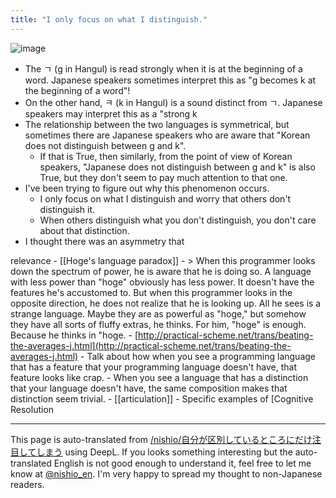 ```yaml
---
title: "I only focus on what I distinguish."
---
```


![image](https://gyazo.com/a420c1ca6a9c1769063255d0c9a1dcf0/thumb/1000)
- The ㄱ (g in Hangul) is read strongly when it is at the beginning of a word. Japanese speakers sometimes interpret this as "g becomes k at the beginning of a word"!
- On the other hand, ㅋ (k in Hangul) is a sound distinct from ㄱ. Japanese speakers may interpret this as a "strong k
- The relationship between the two languages is symmetrical, but sometimes there are Japanese speakers who are aware that "Korean does not distinguish between g and k".
    - If that is True, then similarly, from the point of view of Korean speakers, "Japanese does not distinguish between g and k" is also True, but they don't seem to pay much attention to that one.
- I've been trying to figure out why this phenomenon occurs.
    - I only focus on what I distinguish and worry that others don't distinguish it.
    - When others distinguish what you don't distinguish, you don't care about that distinction.
- I thought there was an asymmetry that

relevance
    - [[Hoge's language paradox]]
    - > When this programmer looks down the spectrum of power, he is aware that he is doing so. A language with less power than "hoge" obviously has less power. It doesn't have the features he's accustomed to. But when this programmer looks in the opposite direction, he does not realize that he is looking up. All he sees is a strange language. Maybe they are as powerful as "hoge," but somehow they have all sorts of fluffy extras, he thinks. For him, "hoge" is enough. Because he thinks in "hoge.
    - [http://practical-scheme.net/trans/beating-the-averages-j.html](http://practical-scheme.net/trans/beating-the-averages-j.html)
    - Talk about how when you see a programming language that has a feature that your programming language doesn't have, that feature looks like crap.
    - When you see a language that has a distinction that your language doesn't have, the same composition makes that distinction seem trivial.
        - [[articulation]]
    - Specific examples of [Cognitive Resolution

---
This page is auto-translated from [/nishio/自分が区別しているところにだけ注目してしまう](https://scrapbox.io/nishio/自分が区別しているところにだけ注目してしまう) using DeepL. If you looks something interesting but the auto-translated English is not good enough to understand it, feel free to let me know at [@nishio_en](https://twitter.com/nishio_en). I'm very happy to spread my thought to non-Japanese readers.